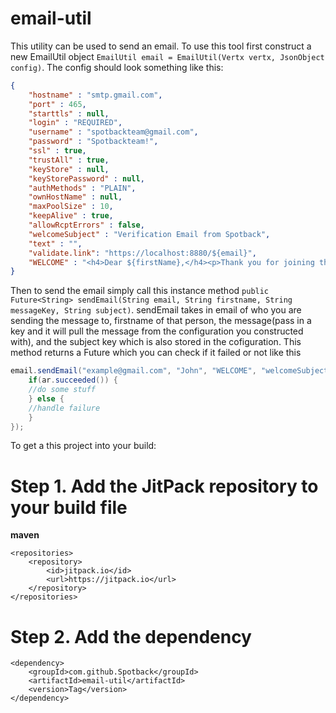 # email-util

This utility can be used to send an email. To use this tool first construct a new EmailUtil object `EmailUtil email = EmailUtil(Vertx vertx, JsonObject config)`.
The config should look something like this:

```json
{
    "hostname" : "smtp.gmail.com",
    "port" : 465,
    "starttls" : null,
    "login" : "REQUIRED",
    "username" : "spotbackteam@gmail.com",
    "password" : "Spotbackteam!",
    "ssl" : true,
    "trustAll" : true,
    "keyStore" : null,
    "keyStorePassword" : null,
    "authMethods" : "PLAIN",
    "ownHostName" : null,
    "maxPoolSize" : 10,
    "keepAlive" : true,
    "allowRcptErrors" : false,
    "welcomeSubject" : "Verification Email from Spotback",
    "text" : "",
    "validate.link": "https://localhost:8880/${email}",
    "WELCOME" : "<h4>Dear ${firstName},</h4><p>Thank you for joining the Spotback Community! We are very excited to have you on board to solve the communities parking hassles. Please click this link to verify your account <a href=\"https://localhost:8880/validate/${email}\">https://localhost:8880/validate/${email}</a> Remember to post the spot you are parked in before leaving so another driver can request for you to hold it until they arrive.<br><br>Sincerely,<br><br>The Spotback Team<br><br><img src=\"https://s3.us-east-2.amazonaws.com/aws-codestar-us-east-2-639360651737/Spotback+new-2.png\"width=\"35%\"></p>"
}
```
Then to send the email simply call this instance method `public Future<String> sendEmail(String email, String firstname, String messageKey, String subject)`.
sendEmail takes in email of who you are sending the message to, firstname of that person, the message(pass in a key and it will pull the message from the configuration you constructed with), and the subject key which is also stored in the cofiguration.
This method returns a Future<String> which you can check if it failed or not like this 
```java
email.sendEmail("example@gmail.com", "John", "WELCOME", "welcomeSubject").setHandler(ar -> {
	if(ar.succeeded()) {
	//do some stuff
	} else {
	//handle failure
	}
});
```

To get a this project into your build:

# Step 1. Add the JitPack repository to your build file
**maven**

	<repositories>
		<repository>
		    <id>jitpack.io</id>
		    <url>https://jitpack.io</url>
		</repository>
	</repositories>
# Step 2. Add the dependency
	<dependency>
	    <groupId>com.github.Spotback</groupId>
	    <artifactId>email-util</artifactId>
	    <version>Tag</version>
	</dependency>
